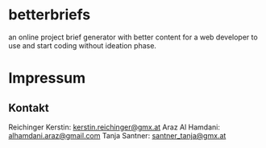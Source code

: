 # betterbriefs
an online project brief generator with better content for a web developer to use and start coding without ideation phase.

# Impressum
## Kontakt
Reichinger Kerstin: kerstin.reichinger@gmx.at
Araz Al Hamdani: alhamdani.araz@gmail.com
Tanja Santner: santner_tanja@gmx.at

